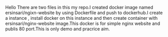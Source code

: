 Hello There are two files in this my repo.I created docker image named ersinsari/ngixn-website by using Dockerfile and push to dockerhub.I create a instance , install docker on this instance and then create container with ersinsari/nginx-website image.This docker is for simple nginx website and publis 80 port.This is only demo and pracrice aim.
